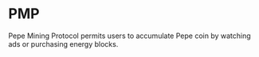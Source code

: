 # PMP
Pepe Mining Protocol permits users to accumulate Pepe coin by watching ads or purchasing energy blocks. 
